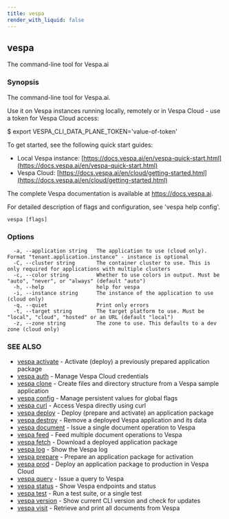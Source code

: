 ```yaml
---
title: vespa
render_with_liquid: false
---
```


## vespa

The command-line tool for Vespa.ai

### Synopsis

The command-line tool for Vespa.ai.

Use it on Vespa instances running locally, remotely or in Vespa Cloud -
use a token for Vespa Cloud access:

$ export VESPA_CLI_DATA_PLANE_TOKEN='value-of-token'

To get started, see the following quick start guides:

- Local Vespa instance: [https://docs.vespa.ai/en/vespa-quick-start.html](https://docs.vespa.ai/en/vespa-quick-start.html)
- Vespa Cloud: [https://docs.vespa.ai/en/cloud/getting-started.html](https://docs.vespa.ai/en/cloud/getting-started.html)

The complete Vespa documentation is available at https://docs.vespa.ai.

For detailed description of flags and configuration, see 'vespa help config'.


```
vespa [flags]
```

### Options

```
  -a, --application string   The application to use (cloud only). Format "tenant.application.instance" - instance is optional
  -C, --cluster string       The container cluster to use. This is only required for applications with multiple clusters
  -c, --color string         Whether to use colors in output. Must be "auto", "never", or "always" (default "auto")
  -h, --help                 help for vespa
  -i, --instance string      The instance of the application to use (cloud only)
  -q, --quiet                Print only errors
  -t, --target string        The target platform to use. Must be "local", "cloud", "hosted" or an URL (default "local")
  -z, --zone string          The zone to use. This defaults to a dev zone (cloud only)
```

### SEE ALSO

* [vespa activate](vespa_activate.html)	 - Activate (deploy) a previously prepared application package
* [vespa auth](vespa_auth.html)	 - Manage Vespa Cloud credentials
* [vespa clone](vespa_clone.html)	 - Create files and directory structure from a Vespa sample application
* [vespa config](vespa_config.html)	 - Manage persistent values for global flags
* [vespa curl](vespa_curl.html)	 - Access Vespa directly using curl
* [vespa deploy](vespa_deploy.html)	 - Deploy (prepare and activate) an application package
* [vespa destroy](vespa_destroy.html)	 - Remove a deployed Vespa application and its data
* [vespa document](vespa_document.html)	 - Issue a single document operation to Vespa
* [vespa feed](vespa_feed.html)	 - Feed multiple document operations to Vespa
* [vespa fetch](vespa_fetch.html)	 - Download a deployed application package
* [vespa log](vespa_log.html)	 - Show the Vespa log
* [vespa prepare](vespa_prepare.html)	 - Prepare an application package for activation
* [vespa prod](vespa_prod.html)	 - Deploy an application package to production in Vespa Cloud
* [vespa query](vespa_query.html)	 - Issue a query to Vespa
* [vespa status](vespa_status.html)	 - Show Vespa endpoints and status
* [vespa test](vespa_test.html)	 - Run a test suite, or a single test
* [vespa version](vespa_version.html)	 - Show current CLI version and check for updates
* [vespa visit](vespa_visit.html)	 - Retrieve and print all documents from Vespa

